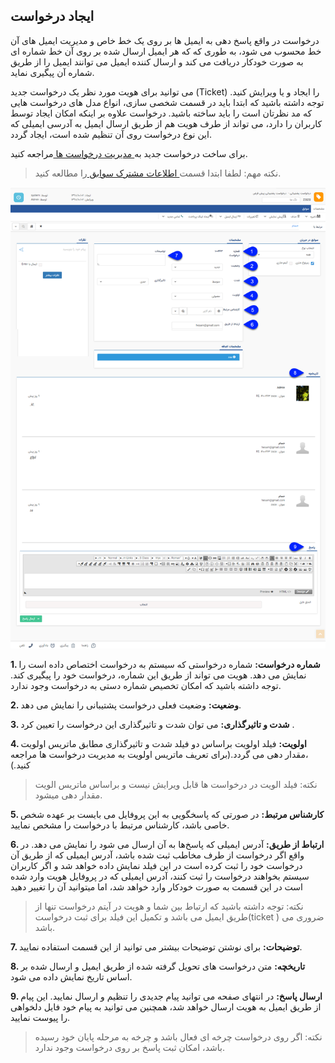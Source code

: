 ﻿##  ایجاد درخواست  



درخواست در واقع پاسخ دهی به ایمیل ها بر روی یک خط خاص و مدیریت ایمیل های آن خط محسوب می شود، به طوری که که هر ایمیل ارسال شده بر روی آن خط شماره ای به صورت خودکار دریافت می کند و ارسال کننده ایمیل می توانند ایمیل را از طریق شماره آن پیگیری نماید.

می توانید برای هویت مورد نظر یک درخواست جدید (Ticket) را ایجاد و یا ویرایش کنید. توجه داشته باشید که ابتدا باید در قسمت شخصی سازی، انواع مدل های درخواست هایی که مد نظرتان است را باید ساخته باشید. درخواست علاوه بر اینکه امکان ایجاد توسط کاربران را دارد، می تواند از طرف  هویت هم از طریق ارسال ایمیل به آدرسی ایمیلی که این نوع درخواست روی آن تنظیم شده است، ایجاد گردد.

برای ساخت درخواست جدید به[ مدیریت درخواست ها ](https://github.com/1stco/PayamGostarDocs/blob/master/help%202.5.4/Settings/Personalization-crm/Manage-requests/Manage-requests.md)مراجعه کنید.

> نکته مهم: لطفا ابتدا قسمت[ اطلاعات مشترک سوابق ](https://github.com/1stco/PayamGostarDocs/blob/master/help%202.5.4/Integrated-bank/Database/Records/Joint-record-information/Joint-record-information.md)را مطالعه کنید.


![DARKHAST](ticket1.png)

**1. شماره درخواست:** شماره درخواستی که سیستم به درخواست اختصاص داده است را نمایش می دهد. هویت می تواند از طریق این شماره، درخواست خود را پیگیری کند. توجه داشته باشید که امکان تخصیص شماره دستی به درخواست وجود ندارد.

**2. وضعیت:** وضعیت فعلی درخواست پشتیبانی را نمایش می دهد.

**3. شدت و تاثیرگذاری:** می توان شدت و تاثیرگذاری این درخواست را تعیین کرد . 

**4. اولویت:** فیلد اولویت براساس دو فیلد شدت و تاثیرگذاری مطابق ماتریس اولویت ،مقدار دهی می گردد.(برای تعریف ماتریس اولویت به مدیریت درخواست ها مراجعه کنید.)

> نکته: فیلد الویت در درخواست ها قابل ویرایش نیست و براساس ماتریس الویت مقدار دهی میشود.



**5. کارشناس مرتبط:** در صورتی که پاسخگویی به این پروفایل می بایست بر عهده شخص خاصی باشد، کارشناس مرتبط با درخواست را مشخص نمایید.

**6. ارتباط از طریق:** آدرس ایمیلی که پاسخ‌ها به آن ارسال می شود را نمایش می دهد. در واقع اگر درخواست از طرف مخاطب ثبت شده باشد، آدرس ایمیلی که از طریق آن درخواست خود را ثبت کرده است در این فیلد نمایش داده خواهد شد و اگر کاربران سیستم بخواهند درخواست را ثبت کنند، آدرس ایمیلی که در پروفایل هویت وارد شده است در این قسمت به صورت خودکار وارد خواهد شد، اما میتوانید آن را تغییر دهید

> نکته: توجه داشته باشید که ارتباط بین شما و هویت در آیتم درخواست تنها از طریق ایمیل می باشد و تکمیل این فیلد برای ثبت درخواست(ticket ) ضروری می باشد.

**7. توضیحات:** برای نوشتن توضیحات بیشتر می توانید از این قسمت استفاده نمایید.

**8. تاریخچه:** متن درخواست های تحویل گرفته شده از طریق ایمیل و ارسال شده  بر اساس تاریخ نمایش داده می شود.

**9. ارسال پاسخ:** در انتهای صفحه می توانید پیام جدیدی را تنظیم و ارسال نمایید. این پیام از طریق ایمیل به هویت ارسال خواهد شد، همچنین می توانید به پیام خود فایل دلخواهی .را پیوست نمایید

> نکته: اگر روی درخواست چرخه ای فعال باشد و چرخه به مرحله پایان خود رسیده باشد، امکان ثبت پاسخ بر روی درخواست وجود ندارد.


